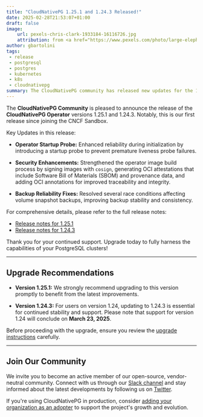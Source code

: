 ```yaml
---
title: "CloudNativePG 1.25.1 and 1.24.3 Released!"
date: 2025-02-28T21:53:07+01:00
draft: false
image:
    url: pexels-chris-clark-1933184-16116726.jpg
    attribution: from <a href="https://www.pexels.com/photo/large-elephant-on-grassland-16116726/">Chris Clark</a>
author: gbartolini
tags:
 - release
 - postgresql
 - postgres
 - kubernetes
 - k8s
 - cloudnativepg
summary: The CloudNativePG community has released new updates for the 1.25 and 1.24 versions of the CloudNativePG operator.
---
```


The **CloudNativePG Community** is pleased to announce the release of the
**CloudNativePG Operator** versions 1.25.1 and 1.24.3. Notably, this is our
first release since joining the CNCF Sandbox.

Key Updates in this release:

- **Operator Startup Probe:** Enhanced reliability during initialization by
  introducing a startup probe to prevent premature liveness probe failures.

- **Security Enhancements:** Strengthened the operator image build process by
  signing images with `cosign`, generating OCI attestations that include
  Software Bill of Materials (SBOM) and provenance data, and adding OCI
  annotations for improved traceability and integrity.

- **Backup Reliability Fixes:** Resolved several race conditions affecting
  volume snapshot backups, improving backup stability and consistency.

For comprehensive details, please refer to the full release notes:

- [Release notes for 1.25.1](https://cloudnative-pg.io/documentation/1.25/release_notes/v1.25/)
- [Release notes for 1.24.3](https://cloudnative-pg.io/documentation/1.24/release_notes/v1.24/)

Thank you for your continued support. Upgrade today to fully harness the
capabilities of your PostgreSQL clusters!

---

## Upgrade Recommendations

- **Version 1.25.1:** We strongly recommend upgrading to this version promptly
  to benefit from the latest improvements.

- **Version 1.24.3:** For users on version 1.24, updating to 1.24.3 is
  essential for continued stability and support. Please note that support for
  version 1.24 will conclude on **March 23, 2025**.

Before proceeding with the upgrade, ensure you review the
[upgrade instructions](https://cloudnative-pg.io/documentation/1.25/installation_upgrade/#upgrading-to-125-from-a-previous-minor-version)
carefully.

---

## Join Our Community

We invite you to become an active member of our open-source, vendor-neutral
community. Connect with us through our
[Slack channel](https://join.slack.com/t/cloudnativepg/shared_invite/zt-30a6l6bp3-u1lNAmh~N02Cfiv2utKTFg)
and stay informed about the latest developments by following us on
[Twitter](https://twitter.com/CloudNativePg).

If you're using CloudNativePG in production, consider
[adding your organization as an adopter](https://github.com/cloudnative-pg/cloudnative-pg/blob/main/ADOPTERS.md)
to support the project's growth and evolution.

<!--
## About CloudNativePG

[CloudNativePG](https://cloudnative-pg.io) is an open-source Kubernetes
Operator specifically designed for PostgreSQL workloads. It manages the entire
lifecycle of a PostgreSQL cluster, including bootstrapping, configuration, high
availability, connection routing, and comprehensive backup and disaster
recovery mechanisms. By leveraging PostgreSQL's native streaming replication,
CloudNativePG efficiently distributes data across pods, nodes, and zones using
standard Kubernetes patterns, enabling seamless scaling of replicas in a
Kubernetes-native manner. Originally developed and supported by
[EDB](https://www.enterprisedb.com/), CloudNativePG is a CNCF Sandbox project
and the sole PostgreSQL operator in this category.
-->
<!--
Tweet

🚀 CloudNativePG 1.25.1 & 1.24.3 are out!

Our first release as a CNCF Sandbox project brings key fixes, security
improvements, and better backup reliability. Upgrade now! 🔄

🔗 Release notes: https://cloudnative-pg.io/documentation/1.25/release_notes/v1.25/

#PostgreSQL #Kubernetes #CloudNativePG

--->
